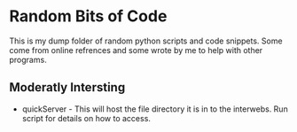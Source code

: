 Random Bits of Code
===================

This is my dump folder of random python scripts and code snippets.  Some come from online refrences and some wrote by me to help with other programs.  

Moderatly Intersting
--------------------
*	quickServer - This will host the file directory it is in to the interwebs.  Run script for details on how to access.